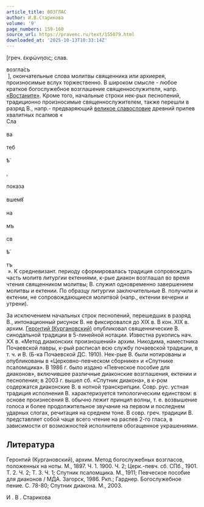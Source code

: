 ```yaml
---
article_title: ВОЗГЛАС
author: И.В.Старикова
volume: '9'
page_numbers: 159-160
source_url: https://pravenc.ru/text/155079.html
downloaded_at: '2025-10-13T10:33:14Z'
---
```


[греч. ἐκφώνησις; слав. <div class="cu">возгла́съ</div> ], окончательные слова молитвы священника или архиерея, произносимые вслух торжественно. В широком смысле - любое краткое богослужебное возглашение священнослужителя, напр. [«Востаните»](<https://pravenc.ru/text/ Востаните .html>). Кроме того, начальные строки нек-рых песнопений, традиционно произносимые священнослужителем, также перешли в разряд В., напр.- предваряющий [великое славословие](<https://pravenc.ru/text/великое славословие.html>) древний припев хвалитных псалмов «<div class="cu">Сла</div> <div class="cu">ва</div> <div class="cu">теб</div> <div class="cu">ѣ́</div> <div class="cu">,</div> <div class="cu">показа</div> <div class="cu">вшемꙋ</div> <div class="cu">на</div> <div class="cu">мъ</div> <div class="cu">св</div> <div class="cu">ѣ́</div> <div class="cu">тъ</div> ». К средневизант. периоду сформировалась традиция сопровождать часть молитв литургии ектениями, к-рые диакон возглашал во время чтения священником молитвы; В. служил одновременно завершением молитвы и ектении. По образцу литургии заключительные В. получили и ектении, не сопровождающиеся молитвой (напр., ектении вечерни и утрени).

За исключением начальных строк песнопений, перешедших в разряд В., интонационный рисунок В. не фиксировался до XIX в. В кон. XIX в. архим. [Геронтий (Кургановский)](<https://pravenc.ru/text/Геронтий (Кургановский).html>) опубликовал священнические В. синодальной традиции в 5-линейной нотации. Известна рукопись нач. XX в. «Метод диаконских произношений» архим. Никодима, наместника Почаевской лавры, к-рый расписал всю службу почаевской традиции, в т. ч. и В. (Б-ка Почаевской ДС. 1910). Нек-рые В. были нотированы и опубликованы в «Церковно-певческом сборнике» и «Спутнике псаломщика». В 1986 г. было издано «Певческое пособие для диаконов», включившее различные диаконские возглашения, ектении и песнопения; в 2003 г. вышел сб. «Спутник диакона», в к-ром содержатся диаконские В. в нотной транскрипции. Совр. рус. устная традиция исполнения В. характеризуется типологическим единством: в основе произнесения В. обычно лежит принцип волны, т. е. возвышение голоса и более продолжительное звучание на первом и последнем ударных слогах, речитация на среднем тоне. В совр. греч. традиции В. представляет собой чаще всего чтение на распев 2-го гласа, в зависимости от возможностей исполнителя обогащенное украшениями.

## Литература

Геронтий (Кургановский), архим. Метод богослужебных возгласов, положенных на ноты. М., 1897. Ч. 1. 1900. Ч. 2; Церк.-певч. сб. СПб., 1901. Т. 2. Ч. 2; Т. 3. Ч. 1; Спутник псаломщика. М., 1911; Певческое пособие для диаконов / МДА. Загорск, 1986. Ркп.; Гарднер. Богослужебное пение. С. 78-80; Спутник диакона. М., 2003.

И .  В .  Старикова
